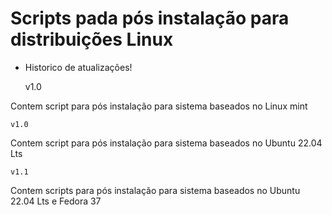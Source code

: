 # Scripts pada pós instalação para distribuições Linux 

- Historico de atualizações! <br>

    v1.0

Contem script para pós instalação para sistema baseados no Linux mint <br>

    v1.0

Contem script para pós instalação para sistema baseados no Ubuntu 22.04 Lts

    v1.1

Contem scripts para pós instalação para sistema baseados no Ubuntu 22.04 Lts e Fedora 37